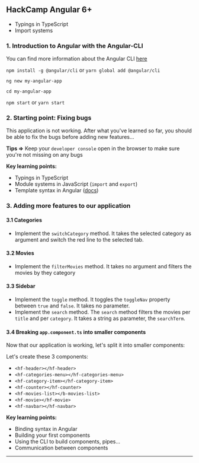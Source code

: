 ## HackCamp Angular 6+

- Typings in TypeScript
- Import systems

### 1. Introduction to Angular with the Angular-CLI

You can find more information about the Angular CLI [here](https://github.com/angular/angular-cli/wiki)

`npm install -g @angular/cli` or `yarn global add @angular/cli`

`ng new my-angular-app`

`cd my-angular-app`

`npm start` or `yarn start`

### 2. Starting point: Fixing bugs

This application is not working. After what you've learned so far, you should be able to fix the bugs before adding new features...

**Tips =>** Keep your `developer console` open in the browser to make sure you're not missing on any bugs

**Key learning points:**

- Typings in TypeScript
- Module systems in JavaScript (`import` and `export`)
- Template syntax in Angular ([docs](https://angular.io/guide/template-syntax))

### 3. Adding more features to our application

#### 3.1 Categories

- Implement the `switchCategory` method. It takes the selected category as argument and switch the red line to the selected tab.

#### 3.2 Movies

- Implement the `filterMovies` method. It takes no argument and filters the movies by they category

#### 3.3 Sidebar

- Implement the `toggle` method. It toggles the `toggleNav` property between `true` and `false`. It takes no parameter.
- Implement the `search` method. The `search` method filters the movies per `title` and per `category`. It takes a string as parameter, the `searchTerm`.

#### 3.4 Breaking `app.component.ts` into smaller components

Now that our application is working, let's split it into smaller components:

Let's create these 3 components:

- `<hf-header></hf-header>`
- `<hf-categories-menu></hf-categories-menu>`
- `<hf-category-item></hf-category-item>`
- `<hf-counter></hf-counter>`
- `<hf-movies-list></b-movies-list>`
- `<hf-movie></hf-movie>`
- `<hf-navbar></hf-navbar>`

**Key learning points:**

- Binding syntax in Angular
- Building your first components
- Using the CLI to build components, pipes...
- Communication between components

---
